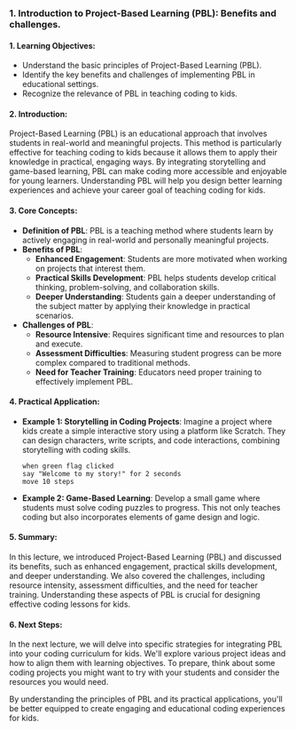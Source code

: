 ### 1. Introduction to Project-Based Learning (PBL): Benefits and challenges.

#### 1. Learning Objectives:
- Understand the basic principles of Project-Based Learning (PBL).
- Identify the key benefits and challenges of implementing PBL in educational settings.
- Recognize the relevance of PBL in teaching coding to kids.

#### 2. Introduction:
Project-Based Learning (PBL) is an educational approach that involves students in real-world and meaningful projects. This method is particularly effective for teaching coding to kids because it allows them to apply their knowledge in practical, engaging ways. By integrating storytelling and game-based learning, PBL can make coding more accessible and enjoyable for young learners. Understanding PBL will help you design better learning experiences and achieve your career goal of teaching coding for kids.

#### 3. Core Concepts:
- **Definition of PBL**: PBL is a teaching method where students learn by actively engaging in real-world and personally meaningful projects.
- **Benefits of PBL**:
  - **Enhanced Engagement**: Students are more motivated when working on projects that interest them.
  - **Practical Skills Development**: PBL helps students develop critical thinking, problem-solving, and collaboration skills.
  - **Deeper Understanding**: Students gain a deeper understanding of the subject matter by applying their knowledge in practical scenarios.
- **Challenges of PBL**:
  - **Resource Intensive**: Requires significant time and resources to plan and execute.
  - **Assessment Difficulties**: Measuring student progress can be more complex compared to traditional methods.
  - **Need for Teacher Training**: Educators need proper training to effectively implement PBL.

#### 4. Practical Application:
- **Example 1: Storytelling in Coding Projects**:
  Imagine a project where kids create a simple interactive story using a platform like Scratch. They can design characters, write scripts, and code interactions, combining storytelling with coding skills.
  
  ```scratch
  when green flag clicked
  say "Welcome to my story!" for 2 seconds
  move 10 steps
  ```
  
- **Example 2: Game-Based Learning**:
  Develop a small game where students must solve coding puzzles to progress. This not only teaches coding but also incorporates elements of game design and logic.

#### 5. Summary:
In this lecture, we introduced Project-Based Learning (PBL) and discussed its benefits, such as enhanced engagement, practical skills development, and deeper understanding. We also covered the challenges, including resource intensity, assessment difficulties, and the need for teacher training. Understanding these aspects of PBL is crucial for designing effective coding lessons for kids.

#### 6. Next Steps:
In the next lecture, we will delve into specific strategies for integrating PBL into your coding curriculum for kids. We'll explore various project ideas and how to align them with learning objectives. To prepare, think about some coding projects you might want to try with your students and consider the resources you would need.

By understanding the principles of PBL and its practical applications, you'll be better equipped to create engaging and educational coding experiences for kids.